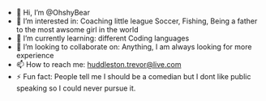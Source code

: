 - 👋 Hi, I’m @OhshyBear
- 👀 I’m interested in: Coaching little league Soccer, Fishing, Being a father to the most awsome girl in the world
- 🌱 I’m currently learning: different Coding languages 
- 💞️ I’m looking to collaborate on: Anything, I am always looking for more experience
- 📫 How to reach me: huddleston.trevor@live.com
- ⚡ Fun fact: People tell me I should be a comedian but I dont like public speaking so I could never pursue it. 

<!---
OhshyBear/OhshyBear is a ✨ special ✨ repository because its `README.md` (this file) appears on your GitHub profile.
You can click the Preview link to take a look at your changes.
--->
